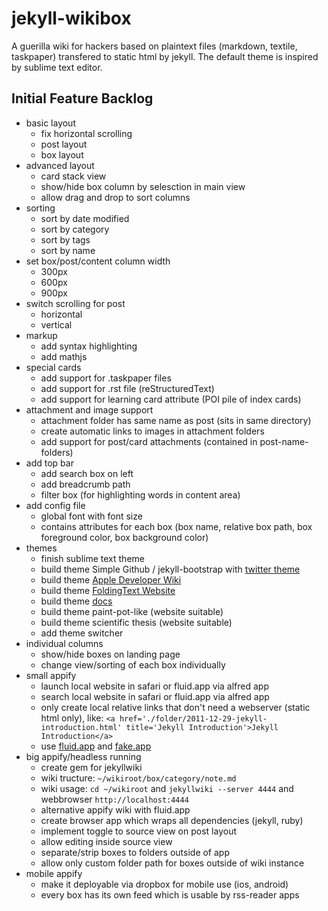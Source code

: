 # jekyll-wikibox

A guerilla wiki for hackers based on plaintext files (markdown, textile, taskpaper) transfered to static html by jekyll. The default theme is inspired by sublime text editor.

## Initial Feature Backlog

  - basic layout  
    - fix horizontal scrolling
    - post layout
    - box layout
  - advanced layout
    - card stack view
    - show/hide box column by selesction in main view
    - allow drag and drop to sort columns
  - sorting
    - sort by date modified
    - sort by category
    - sort by tags
    - sort by name
  - set box/post/content column width
    - 300px
    - 600px
    - 900px
  - switch scrolling for post
    - horizontal
    - vertical 
  - markup
    - add syntax highlighting
    - add mathjs
  - special cards
    - add support for .taskpaper files
    - add support for .rst file (reStructuredText)
    - add support for learning card attribute (POI pile of index cards)
  - attachment and image support
    - attachment folder has same name as post (sits in same directory)
    - create automatic links to images in attachment folders
    - add support for post/card attachments (contained in post-name-folders)
  - add top bar
    - add search box on left
    - add breadcrumb path
    - filter box (for highlighting words in content area)
  - add config file
    - global font with font size
    - contains attributes for each box (box name, relative box path, box foreground color, box background color)
  - themes
    - finish sublime text theme
    - build theme Simple Github / jekyll-bootstrap with [twitter theme](http://themes.jekyllbootstrap.com/)
    - build theme [Apple Developer Wiki](https://developer.apple.com/technologies/ios/)
    - build theme [FoldingText Website](http://www.foldingtext.com/)
    - build theme [docs](https://readthedocs.org/)
    - build theme paint-pot-like (website suitable)
    - build theme scientific thesis (website suitable)
    - add theme switcher
  - individual columns
    - show/hide boxes on landing page
    - change view/sorting of each box individually
  - small appify
    - launch local website in safari or fluid.app via alfred app
    - search local website in safari or fluid.app via alfred app
    - only create local relative links that don't need a webserver (static html only), like:
      `<a href='./folder/2011-12-29-jekyll-introduction.html' title='Jekyll Introduction'>Jekyll Introduction</a>`
    - use [fluid.app](http://fluidapp.com) and [fake.app](http://fakeapp.com/)
  - big appify/headless running
    - create gem for jekyllwiki
    - wiki tructure: `~/wikiroot/box/category/note.md` 
    - wiki usage: `cd ~/wikiroot` and `jekyllwiki --server 4444` and webbrowser `http://localhost:4444`
    - alternative appify wiki with fluid.app 
    - create browser app which wraps all dependencies (jekyll, ruby)
    - implement toggle to source view on post layout
    - allow editing inside source view
    - separate/strip boxes to folders outside of app
    - allow only custom folder path for boxes outside of wiki instance
  - mobile appify
    - make it deployable via dropbox for mobile use (ios, android)
    - every box has its own feed which is usable by rss-reader apps